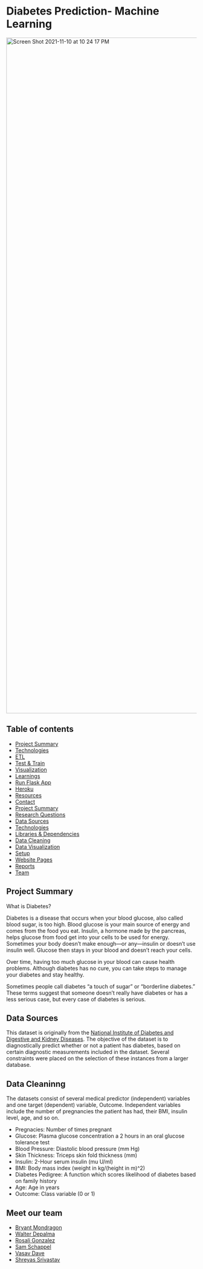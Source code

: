 # Diabetes Prediction- Machine Learning 

<img width="1786" alt="Screen Shot 2021-11-10 at 10 24 17 PM" src="https://user-images.githubusercontent.com/53684246/141231759-2a5380dc-9d58-4e42-9286-c572fe00cf25.png">

## Table of contents

* [Project Summary](#project-summary)
* [Technologies](#technologies)
* [ETL](#extract-transform-load)
* [Test & Train](#test-train)
* [Visualization](#visualization)
* [Learnings](#learnings)
* [Run Flask App](#run-flask-app)
* [Heroku](#heroku)
* [Resources](#resources)
* [Contact](#contact)
* [Project Summary](#project-summary)
* [Research Questions](#research-questions)
* [Data Sources](#data-sources)
* [Technologies](#technologies)
* [Libraries & Dependencies](#libraries-dependencies)
* [Data Cleaning](#data-cleaning)
* [Data Visualization](#data-visualization)
* [Setup](#setup)
* [Website Pages](#website-pages)
* [Reports](#reports)
* [Team](#team)


## Project Summary

What is Diabetes?

Diabetes is a disease that occurs when your blood glucose, also called blood sugar, is too high. Blood glucose is your main source of energy and comes from the food you eat. Insulin, a hormone made by the pancreas, helps glucose from food get into your cells to be used for energy. Sometimes your body doesn’t make enough—or any—insulin or doesn’t use insulin well. Glucose then stays in your blood and doesn’t reach your cells.

Over time, having too much glucose in your blood can cause health problems. Although diabetes has no cure, you can take steps to manage your diabetes and stay healthy.

Sometimes people call diabetes “a touch of sugar” or “borderline diabetes.” These terms suggest that someone doesn’t really have diabetes or has a less serious case, but every case of diabetes is serious.



## Data Sources

This dataset is originally from the [National Institute of Diabetes and Digestive and Kidney Diseases](https://repository.niddk.nih.gov/home/). The objective of the dataset is to diagnostically predict whether or not a patient has diabetes, based on certain diagnostic measurements included in the dataset. Several constraints were placed on the selection of these instances from a larger database.

## Data Cleaninng

The datasets consist of several medical predictor (independent) variables and one target (dependent) variable, Outcome. Independent variables include the number of pregnancies the patient has had, their BMI, insulin level, age, and so on.

   - Pregnacies: Number of times pregnant
   - Glucose: Plasma glucose concentration a 2 hours in an oral glucose tolerance test
   - Blood Pressure: Diastolic blood pressure (mm Hg)
   - Skin Thickness: Triceps skin fold thickness (mm)
   - Insulin: 2-Hour serum insulin (mu U/ml)
   - BMI: Body mass index (weight in kg/(height in m)^2)
   - Diabetes Pedigree: A function which scores likelihood of diabetes based on family history
   - Age: Age in years
   - Outcome: Class variable (0 or 1) 


## Meet our team

- [Bryant Mondragon](https://github.com/MondragB)
- [Walter Depalma](https://github.com/Wdepalma)
- [Rosali Gonzalez](https://github.com/applepassion4)
- [Sam Schappel](https://github.com/sammyschapps87)
- [Vasav Dave](https://github.com/vasavdave)
- [Shreyas Srivastav](https://github.com/ssrivastav0494)
